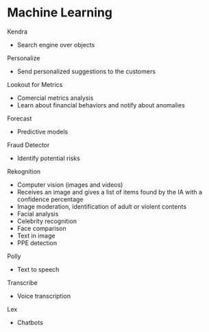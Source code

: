 # Machine Learning

Kendra
- Search engine over objects

Personalize
- Send personalized suggestions to the customers

Lookout for Metrics
- Comercial metrics analysis
- Learn about financial behaviors and notify about anomalies

Forecast
- Predictive models

Fraud Detector
- Identify potential risks

Rekognition
- Computer vision (images and videos)
- Receives an image and gives a list of items found by the IA with a confidence percentage
- Image moderation, identification of adult or violent contents
- Facial analysis
- Celebrity recognition
- Face comparison
- Text in image
- PPE detection

Polly
- Text to speech

Transcribe
- Voice transcription

Lex
- Chatbots

